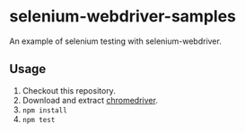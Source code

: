 # selenium-webdriver-samples
An example of selenium testing with selenium-webdriver.

## Usage

1. Checkout this repository.
1. Download and extract [chromedriver](https://chromedriver.storage.googleapis.com/index.html).
1. ```npm install```
1. ```npm test```
